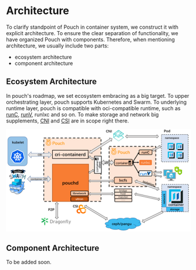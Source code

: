 # Architecture

To clarify standpoint of Pouch in container system, we construct it with explicit architecture. To ensure the clear separation of functionality, we have organized Pouch with components. Therefore, when mentioning architecture, we usually include two parts:

* ecosystem architecture
* component architecture

## Ecosystem Architecture

In pouch's roadmap, we set ecosystem embracing as a big target. To upper orchestrating layer, pouch supports Kubernetes and Swarm. To underlying runtime layer, pouch is compatible with oci-compatible runtime, such as [runC](https://github.com/opencontainers/runc), [runV](https://github.com/hyperhq/runv), runlxc and so on. To make storage and network big supplements, [CNI](https://github.com/containernetworking/cni) and [CSI](https://github.com/container-storage-interface) are in scope right there.

![Ecosystem Architecture](static_files/pouch_ecosystem_architecture.png)

## Component Architecture

To be added soon.